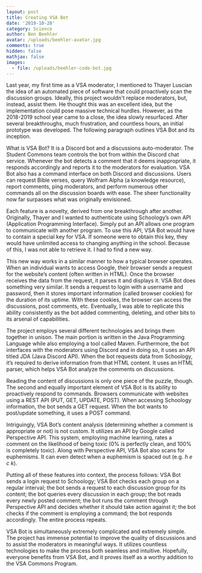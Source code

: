 ```yaml
---
layout: post
title: Creating VSA Bot
date: '2019-10-28'
category: Science
author: Ben Beehler
avatar: /uploads/beehler-avatar.jpg
comments: true
hidden: false
mathjax: false
images:
  - file: /uploads/beehler-code-bot.jpg
---
```

Last year, my first time as a VSA moderator, I mentioned to Thayer Luscian the idea of an automated piece of software that could proactively scan the discussion groups. Ideally, this project wouldn't replace moderators, but, instead, assist them. He thought this was an excellent idea, but the implementation could pose massive technical hurdles. However, as the 2018-2019 school year came to a close, the idea slowly resurfaced. After several breakthroughs, much frustration, and countless hours, an initial prototype was developed. The following paragraph outlines VSA Bot and its inception. 

What is VSA Bot? It is a Discord bot and a discussions auto-moderator. The Student Commons team controls the bot from within the Discord chat service. Whenever the bot detects a comment that it deems inappropriate, it responds accordingly and reports it to the moderators for evaluation. VSA Bot also has a command interface on both Discord and discussions. Users can request Bible verses, query Wolfram Alpha (a knowledge resource), report comments, ping moderators, and perform numerous other commands all on the discussion boards with ease. The sheer functionality now far surpasses what was originally envisioned. 

Each feature is a novelty, derived from one breakthrough after another. Originally, Thayer and I wanted to authenticate using Schoology’s own API (Application Programming Interface). Simply put an API allows one program to communicate with another program. To use this API, VSA Bot would have to contain a special key for VSA. If someone were to obtain this key, they would have unlimited access to changing anything in the school. Because of this, I was not able to retrieve it. I had to find a new way. 

This new way works in a similar manner to how a typical browser operates. When an individual wants to access Google, their browser sends a request for the website’s content (often written in HTML). Once the browser receives the data from the request, it parses it and displays it. VSA Bot does something very similar. It sends a request to login with a username and password, then it stores important information (called browser cookies) for the duration of its uptime. With these cookies, the browser can access the discussions, post comments, etc. Eventually, I was able to replicate this ability consistently as the bot added commenting, deleting, and other bits to its arsenal of capabilities. 

The project employs several different technologies and brings them together in unison. The main portion is written in the Java Programming Language while also employing a tool called Maven. Furthermore, the bot interfaces with the moderators using Discord and in doing so, it uses an API titled JDA (Java Discord API). When the bot requests data from Schoology, it’s required to derive information from that HTML content. It uses an HTML parser, which helps VSA Bot analyze the comments on discussions. 

Reading the content of discussions is only one piece of the puzzle, though. The second and equally important element of VSA Bot is its ability to proactively respond to commands. Browsers communicate with websites using a REST API (PUT, GET, UPDATE, POST). When accessing Schoology information, the bot sends a GET request. When the bot wants to post/update something, it uses a POST command. 

Intriguingly, VSA Bot’s content analysis (determining whether a comment is appropriate or not) is not custom. It utilizes an API by Google called Perspective API. This system, employing machine learning, rates a comment on the likelihood of being toxic (0% is perfectly clean, and 100% is completely toxic). Along with Perspective API, VSA Bot also scans for euphemisms. It can even detect when a euphemism is spaced out (e.g. _h e c k_). 

Putting all of these features into context, the process follows: VSA Bot sends a login request to Schoology; VSA Bot checks each group on a regular interval; the bot sends a request to each discussion group for its content; the bot queries every discussion in each group; the bot reads every newly posted comment; the bot runs the comment through Perspective API and decides whether it should take action against it; the bot checks if the comment is employing a command; the bot responds accordingly. The entire process repeats. 

VSA Bot is simultaneously extremely complicated and extremely simple. The project has immense potential to improve the quality of discussions and to assist the moderators in meaningful ways. It utilizes countless technologies to make the process both seamless and intuitive. Hopefully, everyone benefits from VSA Bot, and it proves itself as a worthy addition to the VSA Commons Program.
